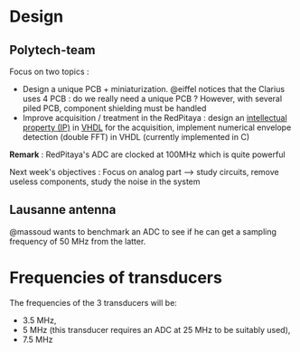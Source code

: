 # Design

## Polytech-team

Focus on two topics :

* Design a unique PCB + miniaturization. @eiffel notices that the Clarius uses 4 PCB : do we really need a unique PCB ? However, with several piled PCB, component shielding must be handled
* Improve acquisition / treatment in the RedPitaya : design an [intellectual property (IP)](https://en.wikipedia.org/wiki/Semiconductor_intellectual_property_core ) in [VHDL](https://en.wikipedia.org/wiki/VHDL ) for the acquisition, implement numerical envelope detection (double FFT) in VHDL (currently implemented in C)

**Remark** : RedPitaya's ADC are clocked at 100MHz which is quite powerful

Next week's objectives : Focus on analog part --> study circuits, remove useless components, study the noise in the system


## Lausanne antenna

@massoud wants to benchmark an ADC to see if he can get a sampling frequency of 50 MHz from the latter.


# Frequencies of transducers

The frequencies of the 3 transducers will be:

* 3.5 MHz,
* 5 MHz (this transducer requires an ADC at 25 MHz to be suitably used),
* 7.5 MHz